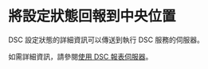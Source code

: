 # 將設定狀態回報到中央位置

DSC 設定狀態的詳細資訊可以傳送到執行 DSC 服務的伺服器。 

如需詳細資訊，請參閱[使用 DSC 報表伺服器](https://msdn.microsoft.com/powershell/dsc/reportserver)。

<!--HONumber=Jul16_HO1-->


